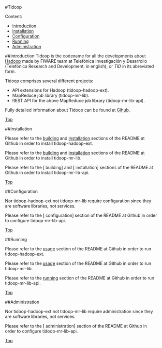 #<a name="top"></a>Tidoop

Content:<br>

* [Introduction](#section1)
* [Installation](#section2)
* [Configuration](#section3)
* [Running](#section4)
* [Administration](#section5)

##<a name="section1"></a>Introduction
Tidoop is the codename for all the developments about [Hadoop](http://hadoop.apache.org/) made by FIWARE team at Telefónica Investigación y Desarrollo (Telefónica Research and Development, in english), or <i>TID</i> in its abreviated form.

Tidoop comprises several different projects:

* API extensions for Hadoop (tidoop-hadoop-ext).
* MapReduce job library (tidoop-mr-lib).
* REST API for the above MapReduce job library (tidoop-mr-lib-api).

Fully detailed information about Tidoop can be found at [Gihub](http://github.com/telefonicaid/fiware-tidoop).

[Top](#top)

##<a name="section2"></a>Installation

Please refer to the [building](http://github.com/telefonicaid/fiware-tidoop/blob/develop/tidoop-hadoop-ext/README.md#building) and [installation](http://) sections of the README at Github in order to install tidoop-hadoop-ext.

Please refer to the [building](http://github.com/telefonicaid/fiware-tidoop/blob/develop/tidoop-mr-lib/README.md#building) and [installation](http://github.com/telefonicaid/fiware-tidoop/blob/develop/tidoop-mr-lib/README.md#installation) sections of the README at Github in order to install tidoop-mr-lib.

Please refer to the \[ building\] and \[ installation\] sections of the README at Github in order to install tidoop-mr-lib-api.

[Top](#top)

##<a name="section3"></a>Configuration

Nor tidoop-hadoop-ext not tidoop-mr-lib require configuration since they are software libraries, not services.

Please refer to the \[ configuration\] section of the README at Github in order to configure tidoop-mr-lib-api.

[Top](#top)

##<a name="section4"></a>Running

Please refer to the [usage](http://github.com/telefonicaid/fiware-tidoop/blob/develop/tidoop-hadoop-ext/README.md#usage) section of the README at Github in order to run tidoop-hadoop-ext.

Please refer to the [usage](http://github.com/telefonicaid/fiware-tidoop/tree/develop/tidoop-mr-lib#usage) section of the README at Github in order to run tidoop-mr-lib.

Please refer to the [running](http://github.com/telefonicaid/fiware-tidoop/blob/develop/tidoop-mr-lib-api/README.md#running) section of the README at Github in order to run tidoop-mr-lib-api.

[Top](#top)

##<a name="section5"></a>Administration

Nor tidoop-hadoop-ext not tidoop-mr-lib require administration since they are software libraries, not services.

Please refer to the \[ administration\] section of the README at Github in order to configure tidoop-mr-lib-api.

[Top](#top)
